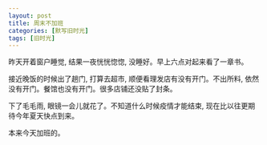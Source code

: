 ```yaml
---
layout: post
title: 周末不加班
categories: [默写旧时光]
tags: [旧时光]
---
```


昨天开着窗户睡觉, 结果一夜恍恍惚惚, 没睡好。早上六点对起来看了一章书。

接近晚饭的时候出了趟门, 打算去超市, 顺便看理发店有没有开门。不出所料, 依然没有开门。餐馆也没有开门。很多店铺还没贴了封条。

下了毛毛雨, 眼镜一会儿就花了。不知道什么时候疫情才能结束, 现在比以往更期待今年夏天快点到来。

本来今天加班的。
